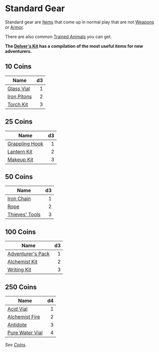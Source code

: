 # Standard Gear

Standard gear are [Items](../Items.md) that come up in normal play that are not [Weapons](../Weapons/Weapons.md) or [Armor](../Armor/Armor.md).

There are also common [Trained Animals](Trained%20Animals.md) you can get.

**The [Delver's Kit](Delver's%20Kit.md) has a compilation of the most useful items for new adventurers.**

## 10 Coins

| Name                                       |  d3 |
| ------------------------------------------ | --: |
| [Glass Vial](10%20Coins/Glass%20Vial.md)   |   1 |
| [Iron Pitons](10%20Coins/Iron%20Pitons.md) |   2 |
| [Torch Kit](10%20Coins/Torch%20Kit.md)     |   3 |

## 25 Coins

| Name                                             |  d3 |
| ------------------------------------------------ | --: |
| [Grappling Hook](25%20Coins/Grappling%20Hook.md) |   1 |
| [Lantern Kit](25%20Coins/Lantern%20Kit.md)       |   2 |
| [Makeup Kit](25%20Coins/Makeup%20Kit.md)         |   3 |

## 50 Coins

| Name                                             |  d3 |
| ------------------------------------------------ | --: |
| [Iron Chain](50%20Coins/Iron%20Chain.md)         |   1 |
| [Rope](50%20Coins/Rope.md)                       |   2 |
| [Thieves' Tools](50%20Coins/Thieves'%20Tools.md) |   3 |

## 100 Coins

| Name                                                    |  d3 |
| ------------------------------------------------------- | --: |
| [Adventurer's Pack](100%20Coins/Adventurer's%20Pack.md) |   1 |
| [Alchemist Kit](100%20Coins/Alchemist%20Kit.md)         |   2 |
| [Writing Kit](100%20Coins/Writing%20Kit.md)             |   3 |

## 250 Coins

| Name                                                  |  d4 |
| ----------------------------------------------------- | --: |
| [Acid Vial](250%20Coins/Acid%20Vial.md)               |   1 |
| [Alchemist Fire](250%20Coins/Alchemist%20Fire.md)     |   2 |
| [Antidote](250%20Coins/Antidote.md)                   |   3 |
| [Pure Water Vial](250%20Coins/Pure%20Water%20Vial.md) |   4 |

*See [Coins](../../Resources%20for%20GMs/Economy/Coins.md)*.
